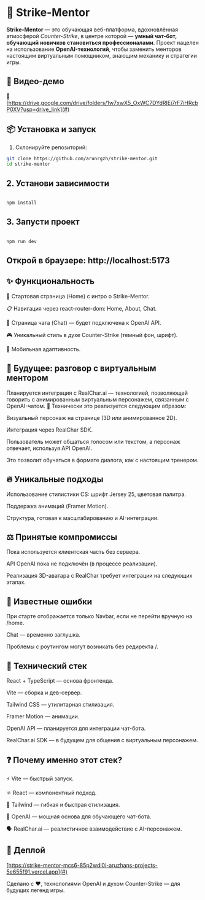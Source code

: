 # 🎯 Strike-Mentor

**Strike-Mentor** — это обучающая веб-платформа, вдохновлённая атмосферой _Counter-Strike_, в центре которой — **умный чат-бот, обучающий новичков становиться профессионалами**. Проект нацелен на использование **OpenAI-технологий**, чтобы заменить менторов настоящим виртуальным помощником, знающим механику и стратегии игры.

## 📸 Видео-демо

🎥 [https://drive.google.com/drive/folders/1w7xwX5_OxWC7DYdRIEi7rF7iHRcbP0XV?usp=drive_link](#)

## 📦 Установка и запуск

1. Склонируйте репозиторий:

```bash
git clone https://github.com/arunrgzh/strike-mentor.git
cd strike-mentor
```
## 2. Установи зависимости
```bash

npm install
```
## 3. Запусти проект
```bash

npm run dev
```

## Открой в браузере: http://localhost:5173

## ✨ Функциональность
🧠 Стартовая страница (Home) с интро о Strike-Mentor.

📋 Навигация через react-router-dom: Home, About, Chat.

💬 Страница чата (Chat) — будет подключена к OpenAI API.

🎮 Уникальный стиль в духе Counter-Strike (темный фон, шрифт).

📱 Мобильная адаптивность.

## 🧪 Будущее: разговор с виртуальным ментором
Планируется интеграция с RealChar.ai — технологией, позволяющей говорить с анимированным виртуальным персонажем, связанным с OpenAI-чатом.
🔧 Технически это реализуется следующим образом:

Визуальный персонаж на странице (3D или анимированное 2D).

Интеграция через RealChar SDK.

Пользователь может общаться голосом или текстом, а персонаж отвечает, используя API OpenAI.

Это позволит обучаться в формате диалога, как с настоящим тренером.

## 🔥 Уникальные подходы
Использование стилистики CS: шрифт Jersey 25, цветовая палитра.

Поддержка анимаций (Framer Motion).

Структура, готовая к масштабированию и AI-интеграции.

## ⚖️ Принятые компромиссы
Пока используется клиентская часть без сервера.

API OpenAI пока не подключён (в процессе реализации).

Реализация 3D-аватара с RealChar требует интеграции на следующих этапах.

## 🐞 Известные ошибки
При старте отображается только Navbar, если не перейти вручную на /home.

Chat — временно заглушка.

Проблемы с роутингом могут возникать без редиректа /.

## 🧰 Технический стек
React + TypeScript — основа фронтенда.

Vite — сборка и дев-сервер.

Tailwind CSS — утилитарная стилизация.

Framer Motion — анимации.

OpenAI API — планируется для интеграции чат-бота.

RealChar.ai SDK — в будущем для общения с виртуальным персонажем.

## ❓ Почему именно этот стек?
⚡ Vite — быстрый запуск.

⚛️ React — компонентный подход.

🎨 Tailwind — гибкая и быстрая стилизация.

🧠 OpenAI — мощная основа для обучающего чат-бота.

🗣️ RealChar.ai — реалистичное взаимодействие с AI-персонажем.

## 🚀 Деплой
[https://strike-mentor-mcs6-85p2wdl0i-aruzhans-projects-5e655f91.vercel.app](#)

Сделано с ❤️, технологиями OpenAI и духом Counter-Strike — для будущих легенд игры.


